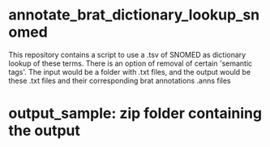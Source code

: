 # annotate_brat_dictionary_lookup_snomed
This repository contains a script to use a .tsv of SNOMED as dictionary lookup of these terms. There is an option of removal of certain 'semantic tags'. The input would be a folder with .txt files, and the output would be these .txt files and their corresponding brat annotations .anns files


# output_sample: zip folder containing the output
